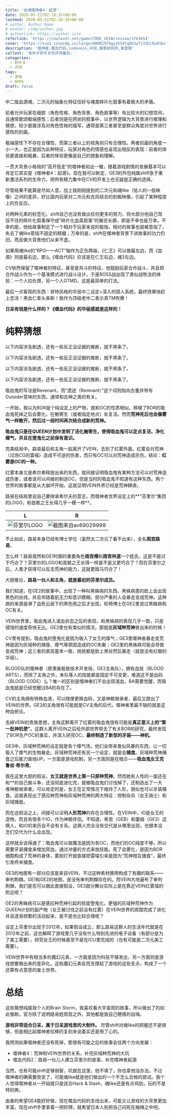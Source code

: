 ```yaml
---
title: '血魂噬神者4：起源'
date: 2020-05-21T02:18:32+08:00
lastmod: 2020-05-21T02:18:32+08:00
# author: Author Name
# avatar: /img/author.jpg
# authorlink: https://author.site
referlink: 'https://cowlevel.net/game/CODE_VEIN/review/3763654'
cover: 'https://tva1.sinaimg.cn/large/006R15FXgy1h54lq8b3yfj31hc0u01kx.jpg'
description: '噬神者,噬血代码,codevein,评测,東雲研究所,東雲閑'
callout: '发布于奶牛关的评测备份。'
categories:
  - 奶牛关
  - 评测
tags:
  - 游戏
  - ARPG
draft: false
---
```


中二版血源魂，二次元的抽象化特征恰好与魂类碎片化叙事有着极大的矛盾。

<!--more-->

前者允许玩家在细部（角色性格、角色背景、角色故事等）有比较大的幻想空间，且通常歌颂极端感性；后者则是在网状的叙事中，以世界逻辑为大背景进行推理和猜想，较少直接涉及对角色性格的描写，通常是第三者甚至是群众角度对世界进行感性的刻画。

极端感性下不存在合理性，而第三者以上的视角则只有合理性。两者刻画的角度一小一大，也正是因为此种特征，玩家对角色的情感也呈现出相反的表现：前者的体验更直接和粗暴，后者的体验更像是自己的想象和理解。

一贯大背景小格局的“高开低走”的噬神者如出一辙，随着游戏剧情的发展基本可以肯定它其实是《噬神者4：起源》。现在我可以断定，GE3的外包纯属shift急于重新激活系列的生命力，把所有精力集中在CV的开发上也无疑是正确的选择。

尽管结果不能算是尽如人意，加上我刚刚提到的二次元和魂like（给人的一般映像）之间的差异，好比国内玩家对二次元和古风结合的刻板映像，引起了某种程度上的负反应。

对两种元素的标签化，shift自己也没有做出任何更多的努力，将大部分他自己驾驭不住的碎片化叙事保守成“碎片化血英叙事”的展览长廊，即是不幸也是万幸。不幸的是，他给故事制定了一个相对于玩家来说的能指，相对的故事也就被意指了，失去了魂like意指不固定的精髓；万幸的是，shift在噬神者背景下讲故事的功力仍旧，而且做大背景他们从来不虚。

如果用魂like的“RPG——ACT”轴作为正负两端，《仁王》可以做最左边，而《血源》则是最右边，那么《噬血代码》应该是在仁王右边，魂3左边。

CV依然保留了噬神者的特征，甚至是共斗的特征，他鼓励玩家合作战斗，并且把合作战斗作为一个基准模式进行战斗设计。于是BOSS战出现了类似战牧法的体验：一个人拉仇恨，另一个人GTMD，这是最简单的打法。

最后一点客观的东西：哥特风格的华丽中二设定+深入的捏人系统，最终效果快赶上恋活！黑血仁拿头来剃！我作为顶级老中二表示真TM吹爆！

**日呆有钱是什么样的？《噬血代码》的华丽感就是这样的！**

# 纯粹猜想

以下内容涉及剧透，还有一些反正没证据的推断，就不黑条了。

以下内容涉及剧透，还有一些反正没证据的推断，就不黑条了。

以下内容涉及剧透，还有一些反正没证据的推断，就不黑条了。

以下内容涉及剧透，还有一些反正没证据的推断，就不黑条了。

吸血鬼的写法是Revenant，而“遗迹（Remnant）”这个词则指向古董并带有Outsider意味的东西，通常和古神之类的有关。

一开始，我以为BOR是个纯设定上的产物，就和OC的性质相似。移植了BOR的吸血鬼死掉之后会雾化，在榭寄生（或者指定地点）处复活。然而**荒神死后也会像雾气一样散开，然后过一段时间再次结合成新的荒神。**

**吸血鬼只是在QUEEN计划中发明了活化榭寄生，使得吸血鬼可以定点复活、净化瘴气，并且在堕鬼化之前保有意识。**

完美结局中，路易最后和主角一起离开了VEIN，去到了红雾外面。红雾会对荒神（过场CG的雷喵）造成不可逆的伤害，而只有OC可以对荒神造成杀伤，结论：**红雾是OC的一种。**  

红雾本身又是希尔弗释放出来的东西，就间接证明吸血鬼有某种方法可以对荒神造成伤害，或者说可以间接的制造OC，但是当时的吸血鬼不知道有这种东西。两个世界的故事都是从大崩坏开始，这就证明VEIN外界已经是荒神肆虐。  

路易在结局里说自己要继承希尔夫的意志，而噬神者世界设定上的**“芬里尔”集团的LOGO，和首骸之王长得几乎一模一样**。

L | R
--|--
![芬里尔LOGO](http://tva1.sinaimg.cn/large/006R15FXgy1h54je0996xj30g409dta4.jpg) | ![截图来自av69029999](http://tva1.sinaimg.cn/large/006R15FXgy1h54jeezrlbj30zi0mdap0.jpg)


不止如此，路易本身已经有博士学位（虽然太二次元了看不出来），全名**雨宫路易**。  

怎么样？路易竟然和GE1时期的重要角色**雨宫椿**和**雨宫林道**一个姓氏，这是不是过于巧合了？芬里尔的LOGO和首骸之王长得一样是不是又更巧合了？而在芬里尔之后，人类才获得可以反击荒神的能力，这就更踏马巧合了！

大胆推论，**路易一伙人和主角，就是最初的芬里尔成员。**

我们知道，在GE2的故事中，出现了一种叫黑蛛病的东西。黑蛛病患的脸上会出现黑色的丝线，并且伴随着肌无力和意识模糊，部分严重的人会暴走变成荒神。这种病的来源是淋了血色云层下的黑色雨之后才出现，轮椅博士在GE2里说过黑蛛病和OC有关。

VEIN世界里，吸血鬼进入渴血状态之后的表现，和黑蛛病的表现几乎一致，只是侵蚀的速度奇快无比。GE3里也有类似的情况，那就是**灰域种荒神**冒出来的时候！

CV里有提到，吸血鬼的堕鬼化是因为吸入了女王的瘴气；GE3里噬神者暴走变荒神是因为灰域种的捕食、瘴气等原因造成的OC失衡；GE2里的黑蛛病可能会导致变成荒神；这三者的表现基本一致，统统都是脸上黑丝然后暴走（就是没有红眼的华丽）。

BLOOD队的噬神者（原隶属极致技术开发局，GE2主角队），拥有血技（BLOOD ARTS），而除了主角之外，朱队等人的技能都是固定不可变更，难道这不是血码（BLOOD CODE）么？唯一的区别是噬神者们不会出现渴血，BA需要觉醒，而吸血鬼就是已经觉醒过BA的存在了。

CV的主角拥有特殊血液，可以随便更换血码，又是神骸继承者，最后又跑出了VEIN的世界。GE2的主角很有可能就是CV主角的后代，噬神者里最不缺的就是这种血统论。

去掉VEIN的贵族思想，主角这群离开了红雾的吸血鬼很有可能是**真正意义上的“第一批神机使”**。这群人离开VEIN之后给外部世界带去了有关BOR的研究，最终发现了BOR生产OC的事实，并深入研究OC，**最终制造了新型的牙装——神机**。

GE3中，灰域种荒神的设定就是有个瘴气场，他们会带来类似风暴的东西，让一切吸入了瘴气的生物暴走。灰域种荒神还有另一个设定，就是会**捕食**。灰域种荒神捕食之后能力直线UP，一方面是游戏机制，另一方面则是在暗示——**吸血鬼女王克鲁丝·希尔弗**。

我在这里大胆的假设，**女王就是世界上第一只原种荒神**。然而她有人性的一面还在和**的自己做斗争，还没彻底进化完，就被吸血鬼们讨伐掉了，还制造出了一大堆神骸继承者。可以肯定的是，女王在正常情况下维持了人形，貌似也可以牙装捕食。这就表现出了感应种荒神和灰域种荒神的两大特征：控制杂兵（女王骑士）和灰域捕食。

而在这假设之上，间接可以证明**人形荒神**的存在合理性。在VEIN中，IO是女王的造物，而且有很多个IO，作为神骸伴侣。不知道，希恩（GEB）和蕾姆（GE3）这俩人，和IO的来历会不会有关系。这俩人完全没有交代是从哪里出现，也根本没怎们交代为什么会出现。

这样就全说得通了：吸血鬼可以放魔法是因为有OC，而他们的OC纯度不够，所以需要牙装捕食来增加冥血，通过冲量的方式来放技能。死了会雾化，是因为BOR细胞构成了荒神的身体，雾刚打开就直接把雷喵引来是因为“荒神相互捕食”，最终引发终末捕食。

GE3的地图有一部分应该是来自VEIN，不过这种素材挪用构成了有趣的联系——审判荆棘。GE1和GE2的地图，是没有审判荆棘存在的。而VEIN大地遍布了审判荆棘，我们是否可以据此直接假设，GE3部分舞台实际上是在靠近VEIN红雾墙的附近呢？

GE2的黑蛛病可以是感应种荒神引起的轻度堕鬼化，更强的灰域种荒神作为QUEEN计划的副产物（女王被讨伐之前没有红雾）在VEIN世界的周围完成了进化并且逐渐频繁的活动起来，是不是也比较合理呢？

设定上芬里尔出现于2012年，如果假设成立，那么路易这群人的生活年代就是在2012年之前，这也解释了游戏里几乎没有什么特别先进的电子设备（有部分是为了美工需要），研究女王的时候甚至不是在ICU里完成的（也有可能是二次元美工需要）。

VEIN世界中有相当多的魔幻元素，一方面是因为科技不够发达，另一方面则是游戏想要做出来的差异化。这些魔幻元素反而支撑起了游戏的这些支点，构成了一个还算有点意思的废土世界。

# 总结

这些猜想纯属我个人的Brain Storm，我喜欢看大宇宙观的故事，所以做出了的如此推断。官方除了说明路易姓雨宫之外，其他都是我自己瞎猜的自嗨。

**游戏非常适合日呆，属于日呆游戏里的大制作。** 尽管shift对魂like的把握还不是很够，但是相比起噬神者拉稀的复刻来说着实还是用了心的。

我预测如果噬神者还没有死掉，那很有可能之后的故事会往两个方向发展：

*   噬神者4：荒神和VEIN世界的关系，补完灰域种荒神的大坑
*   噬血代码2：路易一伙儿人建立芬里尔的故事，补完噬神者起源

当然，也有可能shift足够弱智，坑就在这里，他不填了，你也拿他没办法。不过噬神者的确需要改变了，可能魂like就是他们做出的一个不怎么合格的尝试。我个人觉得噬神者从一开始就只是适合Hack & Slash，魂like还是有点鸡肋，玩的不是特别爽。

由衷的希望GE4能好好做，现在噬血代码的支线出来，可能又让游戏的大背景更加丰富。现在shift手里拿着一把好牌，就希望日本人别把自己闷死在襁褓之中吧。